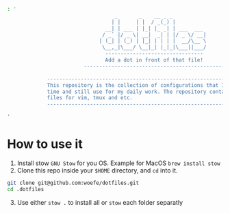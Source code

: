 ```zsh
: '
                                   _       _    __ _ _
                                  | |     | |  / _(_) |
                                __| | ___ | |_| |_ _| | ___  ___
                               / _` |/ _ \| __|  _| | |/ _ \/ __|
                              | (_| | (_) | |_| | | | |  __/\__ \
                               \__,_|\___/ \__|_| |_|_|\___||___/
                                --------------------------------
                                Add a dot in front of that file!
                         ----------------------------------------------

             -----------------------------------------------------------------------
             This repository is the collection of configurations that I learned over
             time and still use for my daily work. The repository contains configs
             files for vim, tmux and etc.
             -----------------------------------------------------------------------

'
```
# How to use it

1. Install stow `GNU Stow` for you OS. Example for MacOS `brew install stow`
2. Clone this repo inside your `$HOME` directory, and `cd` into it.
```zsh
git clone git@github.com:woefe/dotfiles.git
cd .dotfiles
```
3. Use either `stow .` to install all or `stow` each folder separatly
